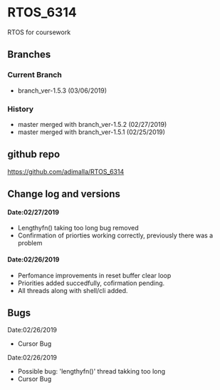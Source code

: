# RTOS_6314   
RTOS for coursework

## Branches
### Current Branch
* branch_ver-1.5.3 (03/06/2019)
 
### History 
* master merged with branch_ver-1.5.2 (02/27/2019)
* master merged with branch_ver-1.5.1 (02/25/2019)

## github repo
https://github.com/adimalla/RTOS_6314

## Change log and versions 
#### Date:02/27/2019
* Lengthyfn() taking too long bug removed
* Confirmation of priorties working correctly, previously there was a problem

#### Date:02/26/2019
* Perfomance improvements in reset buffer clear loop
* Priorities added succedfully, cofirmation pending.
* All threads along with shell/cli added.

## Bugs
Date:02/26/2019
* Cursor Bug

Date:02/26/2019
* Possible bug: 'lengthyfn()' thread takking too long
* Cursor Bug



